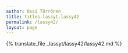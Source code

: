 ```yaml
---
author: Ossi Törrönen
title: titles.lassyt.lassy42
permalink: /lassy42/
layout: page
---
```

{% translate_file _lassyt/lassy42/lassy42.md %}